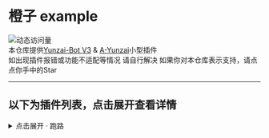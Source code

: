 <!-- 2024/3/4  UPDATE -->
# 橙子 example
<!-- 2024/03/04开始记录的访问量 -->
![动态访问量](https://count.kjchmc.cn/get/@orange-example?theme=rule34)  
本仓库提供[Yunzai-Bot V3](https://gitee.com/Le-niao/Yunzai-Bot) & [A-Yunzai](https://gitee.com/ningmengchongshui/azai-bot)小型插件  
如出现插件报错或功能不适配等情况 请自行解决
如果你对本仓库表示支持，请点点你手中的Star

---

## 以下为插件列表，点击展开查看详情
<details>
<summary>点击展开 · 跑路</summary>

#### 介绍
发送跑路内容，只有主人可以发送
#### 安装
```
curl -o "./plugins/example/跑路.js" "https://gitee.com/Kevin1217/orange-example/raw/master/js/跑路.js"
```

<details>
<summary>点击展开 · 「光遇」自动提醒干饭</summary>

#### 介绍
发送跑路内容，只有主人可以发送
#### 安装
```
curl -o "./plugins/example/「光遇」自动提醒干饭.js" "https://gitee.com/Kevin1217/orange-example/raw/master/js/「光遇」自动提醒干饭.js"
```

#### 使用指令
| 指令 | 作用 |
| ---------- | ----------- |
| 跑路 | 发送跑路内容 | 
</details>

## 致谢
| Nickname | Contribution |
| ---------- | :---------: |
| [小丞](#) | 跑路、「光遇」自动提醒干饭 |